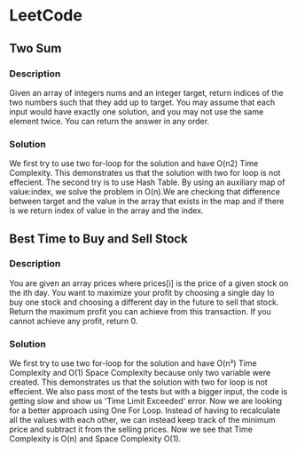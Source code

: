 # LeetCode

## Two Sum

### Description

Given an array of integers nums and an integer target, return indices of the two numbers such that they add up to target.
You may assume that each input would have exactly one solution, and you may not use the same element twice.
You can return the answer in any order.

### Solution

We first try to use two for-loop for the solution and have O(n2) Time Complexity. This demonstrates us that the solution with two for loop is not effecient.
The second try is to use Hash Table. By using an auxiliary map of value:index, we solve the problem in O(n).We are checking that difference between target and the value in the array that exists in the map and if there is we return index of value in the array and the index. 

## Best Time to Buy and Sell Stock

### Description

You are given an array prices where prices[i] is the price of a given stock on the ith day.
You want to maximize your profit by choosing a single day to buy one stock and choosing a different day in the future to sell that stock.
Return the maximum profit you can achieve from this transaction. If you cannot achieve any profit, return 0.

### Solution

We first try to use two for-loop for the solution and have O(n²) Time Complexity and O(1) Space Complexity because only two variable were created. This demonstrates us that the solution with two for loop is not effecient. We also pass most of the tests but with a bigger input, the code is getting slow and show us 'Time Limit Exceeded' error. 
Now we are looking for a better approach using One For Loop. Instead of having to recalculate all the values with each other, we can instead keep track of the minimum price and subtract it from the selling prices. Now we see that Time Complexity is O(n) and Space Complexity O(1). 